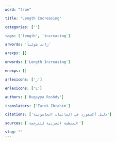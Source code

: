 ```yaml
---
word: "true"

title: "Length Increasing"

categories: ['']

tags: ['length', 'increasing']

arwords: 'زائد طولياً'

arexps: []

enwords: ['Length Increasing']

enexps: []

arlexicons: ['ز']

enlexicons: ['L']

authors: ['Ruqayya Roshdy']

translators: ['Tarek Ibrahim']

citations: ['دليل أكسفورد في السانيات الحاسوبية']

sources: ['المنظمة العربية للترجمة']

slug: ""
---
```

